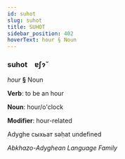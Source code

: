 ```yaml
---
id: suhot
slug: suhot
title: SUHOT
sidebar_position: 402
hoverText: hour § Noun
---
```


### suhot&emsp;<span kind="abugida">ɐʃɂ̆</span>

*hour* **§** Noun

**Verb**: to be an hour

**Noun**: hour/o'clock

**Modifier**: hour-related

Adyghe сыхьат səḥat undefined

*Abkhazo-Adyghean Language Family*